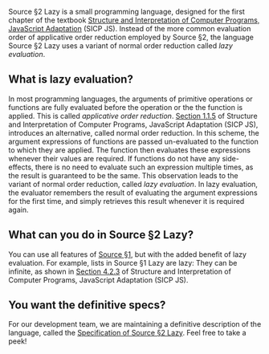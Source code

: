 Source §2 Lazy is a small programming language, designed for the first chapter
of the textbook
<a href="https://sicp.comp.nus.edu.sg">Structure and Interpretation
of Computer Programs, JavaScript Adaptation</a> (SICP JS).
Instead of the more common evaluation order of applicative order reduction
employed by Source §2, the language Source §2 Lazy uses a variant of
normal order reduction called <EM>lazy evaluation</EM>.

## What is lazy  evaluation?

In most programming languages, the arguments of primitive operations
or functions are fully evaluated before the operation or the 
the function is applied. This is called <EM>applicative order reduction</EM>.
<a href="https://sicp.comp.nus.edu.sg/chapters/84">Section 1.1.5</a>
of Structure and Interpretation of Computer Programs, JavaScript Adaptation
(SICP JS), introduces an alternative, called normal order reduction. In
this scheme, the argument expressions of functions are passed un-evaluated
to the function to which they are applied. The function then evaluates
these expressions whenever their values are required. If functions
do not have any side-effects, there is no need to evaluate such an expression
multiple times, as the result is guaranteed to be the same. This observation
leads to the variant of normal order reduction, called <EM>lazy evaluation</EM>.
In lazy evaluation, the evaluator remembers the result of evaluating the
argument expressions for the first time, and simply retrieves this result
whenever it is required again.

## What can you do in Source §2 Lazy?

You can use all features of
<a href="../source_1/">Source §1</a>, but with the added
benefit of lazy evaluation. For example, lists in
Source §1 Lazy are lazy: They can be infinite, as shown
in 
<a href="https://sicp.comp.nus.edu.sg/chapters/84">Section 4.2.3</a>
of Structure and Interpretation of Computer Programs, JavaScript Adaptation
(SICP JS).

## You want the definitive specs?

For our development team, we are maintaining a definitive description
of the language, called the
<a href="../source_2_lazy.pdf">Specification of Source §2 Lazy</a>.
Feel free to take a peek!


